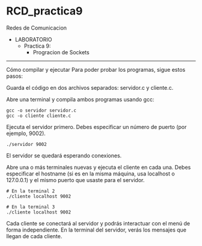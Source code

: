 # RCD_practica9

Redes de Comunicacion
 - LABORATORIO
    - Practica 9:
      - Progracion de Sockets
----------------------------
Cómo compilar y ejecutar
Para poder probar los programas, sigue estos pasos:

Guarda el código en dos archivos separados: servidor.c y cliente.c.

Abre una terminal y compila ambos programas usando gcc:

``` shell
gcc -o servidor servidor.c
gcc -o cliente cliente.c
```
Ejecuta el servidor primero. Debes especificar un número de puerto (por ejemplo, 9002).

``` shell
./servidor 9002
```
El servidor se quedará esperando conexiones.

Abre una o más terminales nuevas y ejecuta el cliente en cada una. Debes especificar el hostname (si es en la misma máquina, usa localhost o 127.0.0.1) y el mismo puerto que usaste para el servidor.

``` shell
# En la terminal 2
./cliente localhost 9002

# En la terminal 3
./cliente localhost 9002
```
Cada cliente se conectará al servidor y podrás interactuar con el menú de forma independiente. En la terminal del servidor, verás los mensajes que llegan de cada cliente.
